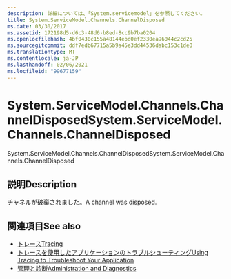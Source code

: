 ```yaml
---
description: 詳細については、「System.servicemodel」を参照してください。
title: System.ServiceModel.Channels.ChannelDisposed
ms.date: 03/30/2017
ms.assetid: 172198d5-d6c3-48d6-b8ed-8cc9b7ba0204
ms.openlocfilehash: 4bf0430c155a48144ebd0ef2330ea96044c2cd25
ms.sourcegitcommit: ddf7edb67715a5b9a45e3dd44536dabc153c1de0
ms.translationtype: MT
ms.contentlocale: ja-JP
ms.lasthandoff: 02/06/2021
ms.locfileid: "99677159"
---
```

# <a name="systemservicemodelchannelschanneldisposed"></a><span data-ttu-id="ac88f-103">System.ServiceModel.Channels.ChannelDisposed</span><span class="sxs-lookup"><span data-stu-id="ac88f-103">System.ServiceModel.Channels.ChannelDisposed</span></span>

<span data-ttu-id="ac88f-104">System.ServiceModel.Channels.ChannelDisposed</span><span class="sxs-lookup"><span data-stu-id="ac88f-104">System.ServiceModel.Channels.ChannelDisposed</span></span>  
  
## <a name="description"></a><span data-ttu-id="ac88f-105">説明</span><span class="sxs-lookup"><span data-stu-id="ac88f-105">Description</span></span>  

 <span data-ttu-id="ac88f-106">チャネルが破棄されました。</span><span class="sxs-lookup"><span data-stu-id="ac88f-106">A channel was disposed.</span></span>  
  
## <a name="see-also"></a><span data-ttu-id="ac88f-107">関連項目</span><span class="sxs-lookup"><span data-stu-id="ac88f-107">See also</span></span>

- [<span data-ttu-id="ac88f-108">トレース</span><span class="sxs-lookup"><span data-stu-id="ac88f-108">Tracing</span></span>](index.md)
- [<span data-ttu-id="ac88f-109">トレースを使用したアプリケーションのトラブルシューティング</span><span class="sxs-lookup"><span data-stu-id="ac88f-109">Using Tracing to Troubleshoot Your Application</span></span>](using-tracing-to-troubleshoot-your-application.md)
- [<span data-ttu-id="ac88f-110">管理と診断</span><span class="sxs-lookup"><span data-stu-id="ac88f-110">Administration and Diagnostics</span></span>](../index.md)
